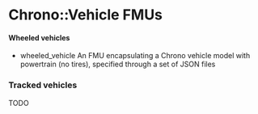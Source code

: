 Chrono::Vehicle FMUs
====================

#### Wheeled vehicles

- wheeled_vehicle
  An FMU encapsulating a Chrono vehicle model with powertrain (no tires), specified through a set of JSON files


### Tracked vehicles

TODO


